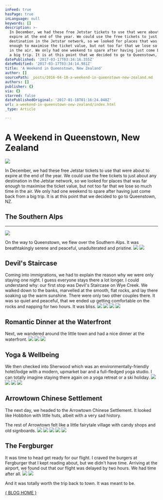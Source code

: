 ```yaml
---
inFeed: true
hasPage: true
inLanguage: null
keywords: []
description: >-
  In December, we had these free Jetstar tickets to use that were about to
  expire at the end of the year. We could use the free tickets to just about any
  destination in the Jetstar network, so we looked for places that was far
  enough to maximise the ticket value, but not too far that we lose so much time
  in the air. We only had one weekend to spare after having just come back from
  a big trip. It is at this point that we decided to go to Queenstown, NZ.
datePublished: '2017-03-17T03:34:16.355Z'
dateModified: '2017-03-17T03:34:14.981Z'
title: 'A Weekend in Queenstown, New Zealand'
author: []
sourcePath: _posts/2016-04-18-a-weekend-in-queenstown-new-zealand.md
authors: []
publisher: {}
via: {}
starred: false
datePublishedOriginal: '2017-01-18T01:16:24.048Z'
url: a-weekend-in-queenstown-new-zealand/index.html
_type: Article

---
```

# A Weekend in Queenstown, New Zealand
![](https://the-grid-user-content.s3-us-west-2.amazonaws.com/b89407a7-5cd6-49e4-9533-7661203b2af7.jpg)

In December, we had these free Jetstar tickets to use that were about to expire at the end of the year. We could use the free tickets to just about any destination in the Jetstar network, so we looked for places that was far enough to maximise the ticket value, but not too far that we lose so much time in the air. We only had one weekend to spare after having just come back from a big trip. It is at this point that we decided to go to Queenstown, NZ.

## The Southern Alps

---

![](https://the-grid-user-content.s3-us-west-2.amazonaws.com/abfc2fb8-51db-477c-9117-73a7d5f5d8df.jpg)

On the way to Queenstown, we flew over the Southern Alps. It was breathtakingly serene and peaceful, unadulterated and pristine.
![](https://the-grid-user-content.s3-us-west-2.amazonaws.com/b2259d6d-f780-400e-b92b-a664cfb18d8c.jpg)
![](https://the-grid-user-content.s3-us-west-2.amazonaws.com/9eda8982-ced6-4d6f-a498-8760ebac05e8.jpg)

## Devil's Staircase

Coming into immigrations, we had to explain the reason why we were only staying one night. I guess everyone stays there a lot longer. I could understand why: our first stop was Devil's Staircase on Wye Creek. We walked down to the banks, marvelled at the smooth, flat rocks, and lay there soaking up the warm sunshine. There were only two other couples there. It was so quiet and peaceful, that we ended up getting comfortable on the rocks and napping for two hours. It was bliss.
![](https://the-grid-user-content.s3-us-west-2.amazonaws.com/d9614701-c016-4254-a3cf-b0675d9eab88.jpg)
![](https://the-grid-user-content.s3-us-west-2.amazonaws.com/4d3c1421-b7a9-4add-899b-21c27c798e32.jpg)
![](https://the-grid-user-content.s3-us-west-2.amazonaws.com/822b68bd-1359-43ff-8d04-a689804b5fc8.jpg)
![](https://the-grid-user-content.s3-us-west-2.amazonaws.com/c89da20b-95a4-4575-81a0-64c62ea0df73.jpg)

## Romantic Dinner at the Waterfront

Next, we wandered around the little town and had a nice dinner at the waterfront.
![](https://the-grid-user-content.s3-us-west-2.amazonaws.com/4ea9fa09-df35-4508-821d-76ad43e53d72.jpg)
![](https://the-grid-user-content.s3-us-west-2.amazonaws.com/fad84713-4219-4ee5-8763-1fe912a8add3.jpg)
![](https://the-grid-user-content.s3-us-west-2.amazonaws.com/237b5d8a-bd55-4233-97ca-96d0a0ec5f1c.jpg)

## Yoga & Wellbeing

We then checked into Sherwood which was an environmentally-friendly hotel/lodge with a modern, upmarket bar and a full-fledged yoga studio. I can totally imagine staying there again on a yoga retreat or a ski holiday.
![](https://the-grid-user-content.s3-us-west-2.amazonaws.com/eb9360dc-1639-4bbd-a802-0e88f1448078.jpg)
![](https://the-grid-user-content.s3-us-west-2.amazonaws.com/a50516ef-d388-49bb-8751-73c2c61a124a.jpg)
![](https://the-grid-user-content.s3-us-west-2.amazonaws.com/295ba876-d9fb-4651-9cc4-49aa35151406.jpg)
![](https://the-grid-user-content.s3-us-west-2.amazonaws.com/80fb03bf-4208-4a1e-8eb6-2945b0280809.jpg)

## Arrowtown Chinese Settlement

The next day, we headed to the Arrowtown Chinese Settlement. It looked like Hobbiton with little huts, albeit with a very sad history.

The rest of Arrowtown felt like a little fairytale village with candy shops and old signboards.
![](https://the-grid-user-content.s3-us-west-2.amazonaws.com/44b8a7e7-2213-461c-8e24-965fdb7c469e.jpg)
![](https://the-grid-user-content.s3-us-west-2.amazonaws.com/4cc6067a-c0da-4cab-b222-f1ed1b7e7b2b.jpg)
![](https://the-grid-user-content.s3-us-west-2.amazonaws.com/905301fa-cc13-4cda-87b8-f59391409764.jpg)
![](https://the-grid-user-content.s3-us-west-2.amazonaws.com/2edec24e-d177-4be2-be99-a402a1f0ef08.jpg)
![](https://the-grid-user-content.s3-us-west-2.amazonaws.com/02656520-86d7-46ff-b265-eab1dadad9a3.jpg)

## The Fergburger

It was time to head get ready for our flight. I craved the burgers at Fergburger that I kept reading about, but we didn't have time. Arriving at the airport, we found out that our flight was delayed by two hours. We had time after all.
![](https://the-grid-user-content.s3-us-west-2.amazonaws.com/221c9ca4-1fec-4eb8-8598-afb76fbcbd59.jpg)
![](https://the-grid-user-content.s3-us-west-2.amazonaws.com/85bc8afb-6851-4b9f-a292-6b673afecbc2.jpg)

And it was totally worth the trip back to town. It was meant to be.

[{ BLOG HOME }][0]

[0]: http://blog.eightcorners.co/
